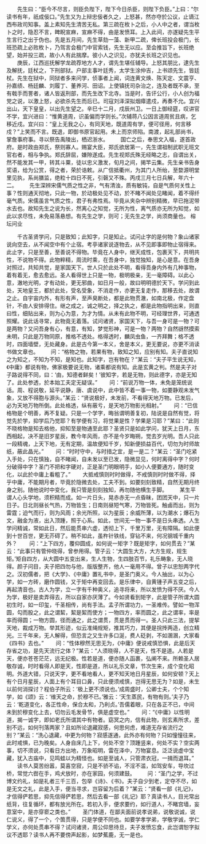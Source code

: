 <!-- { "loadSidebar": true } -->
　　先生曰：“臣今不尽言，则臣负陛下，陛下今日杀臣，则陛下负臣。”上曰：“尔读书有年，祇成佞口。”先生又为上辩忠佞者久之，上怒甚，然亦夺於公议，止谪江西布政司知事。盖上素知先生清苦无私。第三疏在枚卜之后，小人中之者，谓当枚卜之时，隐忍不言，睥睨宣麻，宣麻不得，由是发愤耳。上入此间，亦遂疑先生平生言行之出于伪也。先是五月间，先生草劾一藻、新甲二疏，俾长班投会极门，长班恐疏上必败枚卜，乃驾言会极门中官索钱，先生无以应。至会推旨下，长班绝望，始并投三疏，故小人有此揣摩。彼小人之识见，亦犹夫长班之识见也。
　　庚辰，江西巡抚解学龙疏荐地方人才，谓先生堪任辅导。上怒其朋比，逮先生及解抚，廷杖之，下刑部狱。户部主事叶廷秀，太学生涂仲吉，上书颂先生，皆廷杖。先生在狱中，同狱者多来问学，侦事者上闻，词连黄文焕、陈天定、文震亨、孙嘉绩、杨廷麟、刘履丁、董养河、田诏。上使镇抚司杂治之，连及者既不承，至有戟手而詈者，诸人皆返刑部，而先生改下北寺。当是时，告讦公行，小人创为福党之说，以激上怒，必欲杀先生而后已。司寇刘泽深拟烟瘴遣戍，再奏不允。宜兴出山，天下皇皇，以出先生望之。辛巳十二月，戍辰州卫。一日上御经筵，叹讲官不学，宜兴进曰：“惟黄道周，识虽偏而学则长。”次辅蒋八公因言道周贫且病，乞移近戍。宜兴曰：“皇上无我之心，有同天地，既道周有学，便可径用，何言移戍？”上笑而不言。既退，即御书原官起用。未上而京师陷。南渡，起礼部尚书，掌詹事府事。寻以祭告禹陵出，栖迟浙水。
　　国亡之后，奉思文入福，遂首政府。是时政由郑氏，祭则寡人。赐宴大臣，郑氏欲居第一，先生谓祖制武职无班文官右者，相与争执。郑氏辞屈，嫌隙遂成。先生视郑氏殊无经略之志，自谓出关，然不能发其一甲，转其斗粟，徒以忠义激发，旬月之间，揭竿云集。先生亲书告身奖语，给为公赏，得之者，荣於诰敕。从广信抵衢州，为其门人所绐，至婺源明堂里见执，系尚膳监，绝粒十四日不死，引磬又不殊。丙戌三月七日兵解，年六十二。
　　先生深辨宋儒气质之性之非，气有清浊，质有敏钝，自是气质何关性上事？性则通天彻地，只此一物，於动极处见不动，於不睹不闻处见睹闻，着不得纤毫气质。宋儒虽言气质之性，君子有弗性焉。毕竟从夹杂中辨别精微，早已拖泥带水去也。故知先生之说为长，然离心之知觉，无所为性，离气质亦无所为知觉，如此以求尽性，未免易落悬想。有先生之学，则可；无先生之学，尚须商量也。
榕坛问业

　　千古圣贤学问，只是致知；此知字，只是知止。试问止字的是何物？象山诸家说向空去，从不闻空中有个止宿。考亭诸家说逐物去，从不见即事即物止宿得来。此止字，只是至善，至善说不得物。毕竟在人身中，继天成性，包裹天下，共明共性，不说物不得。此物粹精，周流时乘，在吾身中，独觉独知，是心是意。在吾身对照过，共知共觉，是家国天下。世人只於此处不明，看得吾身内外有几种事物，着有着无，愈去愈远。圣人看得世上只是一物，极明极亲，无一毫障碍。以此心意，澈地光明，才有动处，更无邪曲，如日月一般，故曰明明德於天下。学问到此处，天地皇王，都於此处，受名受象，不消走作，亦更无复走作，那移去处，故谓之止。自宇宙内外，有形有声，至声臭断处，都是此物贯澈，如南北极，作定盘针，不由人安排得住。继之成之，诚之明之，择之执之，都是此物指明出来，则直曰性，细贴出来，则为心为意，为才为情。从未有此物不明，可经理世界，可通透照耀。说此话寻常，此物竟无着落。试问诸贤，家国天下，与吾一身可是一物？可是两物？又问吾身有心，有意，有知，梦觉形神，可是一物？两物？自然谺然摸索未明，只此是万物同原，推格不透处。格得透时，麟凤虫鱼，一齐拜舞；格不透时，四面墙壁，无处藏身。此是古今第一本义，舍是本义，更无要说，亦更不消读书做文章也。
　　问：“格物之物，若果有物，致知之知，应别有知。夫子直说知之为知之，不知为不知，是知也。此知字，岂有物在？”某云：“夫子平生说无知，《中庸》都说有物，佛家极要说无物，诸乘都说有知。此是玄黄之判。然是夫子对子路说得不同，曰：‘由，知德者鲜矣！’彼知字，若是无物，则此德字，亦是无知了。此处参透，於本始工夫定无疑误。”
　　问：“前说万物一体，未免是笼统说话。周、程说敬，延平说静，唐、虞说中，此中皆不着一事一物，如要静观未发气象，又放不得胞与源头。”某云：“贤说极好，未发前，不看得天地万物。已发后，必为天地万物所倒。此处格透，纵有蔽亏，是天地万物影光相射。”
　　问：“已信格物是个明善，再不复疑。只是一个学字，晦翁谓明善复初，陆说是自然有觉，将觉先於学，抑学后乃觉耶？有学便有习，将觉果是性？学果是习耶？”某曰：“此则不晓格物是知去格他，抑知至是物通至此耶？圣贤只是如此学问，犹天上日月，东西相起，决不是旧岁星辰，教今年风雨，亦不是今岁晦朔，觉去岁光明。吾人只此一段精魂，上天下地，无有定期，温故便知千岁，知新便损益百代，切勿为时师故纸，蔽此晶光。”
　　问：“时时守中，与时措之宜，是一是二？”某云：“圣门吃紧入手处，只在慎独，自不睹闻，自未发以至已发，隐微显见，何时离得中字？何时分破得中字？圣门不把和字硬对，正是圣门明眼明手，如小人便要通方，随时变化，以此於中庸上看粗了。”
　　大抵戒慎则时时做得，不戒慎则时时做不得，择乎中庸，不能期月者，毕竟於隐微去处，工夫不到。如要刻刻致精，自然无期月终身之别。随他说时中变化，我只管是刻刻独知，再勿随他横生手脚。
　　某生平谓人心头学地，须积精而成。如一片日头，晃赤赤无一点昏昧，团团天中，只一片日子。日北则昼长气热，万物皆生；日南则昼短气寒，万物皆死。触鹵而出，则为雷霆；迫气而行，则为风雨；余光所照，以为星辰；余威所薄，以为潮水；爆石为文，融金为液，出入顶踵，照于心系。如此，世间无一物一事不是日头串透。人生学问精诚，常如此日，然后能贯串六虚，透彻上下，千里万里，无有障隔。如此便到十世百世，更无芥碍了。稍不如此，虽杵针铁线，穿钻不来，何况钢城千重内外？
　　问：“上下四方，覆仰圆成，如何说一矩字？既是矩字，如何贯去？”某云：“此事只有管仲晓得，曾参用得。管子云：‘大圆生大方，大方生规，规生矩。’矩自四方，从大圆中五变出来，生人生物，生四肢百节，礼乐畴象，无人晓得。颜子问目，夫子把四勿与他，版版整齐，他人一毫用不得。曾子以忠恕两字代之。汉初儒者，把《大学》、《中庸》置礼书中，是圣门奥义。今人抽出，以为心学，如一方砖，磨作圆钱，又于矩中再变回去。是乐律中，自黄锺子声五变之后，再起清音也。古人为学，立一字有千种奥义，追寻将来，所以发愤为得不厌。今人为学，极好是卖弄得去，所以自家亦厌薄了。今如贤看到矩字，此是管子所谓大圆初生时，如一印玺，千圣相传，尚有手法。孟子所谓功力，一圣难传。譬如一物浑圆，勾而股之，此之谓絜，絜是絜而使方；一物四方，率而圆之，此之谓率，率是率而得圆；一物方圆，径而通之，此之谓贯，贯是贯而得一。圣人只此三法，提挈天地，裁成万物。举其形迹，似云准绳规矩，推其巧力，其便是捖抟两造，创立精光。三千年来，无人解得，但恐言之又生许多口涎，费人砭剥，不如溷溷，大家看《四书》去也。”
　　问：“性体穆然无思无为，《中庸》便说戒慎恐惧，此是后天存省之功，是先天流行之体？”某云：“人须晓得，人不是天，性不是道。人若是天，便亦苍苍茫茫，远无纪极。性若是道，便亦随人函裹，弘阐不来。所赖圣人居敬存诚，时时看得人即是天，性即是道，所以礼乐文章，节次生来，成个变化昭明。外道大错，只说天字，更不看地看人，更不知天地日月星辰，如何安顿？天上有个日月星辰，人面上有个耳目口鼻，只此便须戒慎，岂得无思无为？如是，未生以前何消探讨？程伯子所云：‘极上更不须说也。’成周盛时，公卿士夫，个个知学，如《颂》云：‘维天之命，於穆不已。’雅云：‘天生蒸民，有物有则。’夫子乃云：‘乾道变化，各正性命，保合太和，乃利贞。’吾儒着眼，只在各正不已，中间未到於穆变化上去，切勿云毛发骨节，俱是虚空也。”
　　问：“《中庸》以性明道，揭一诚字，即如老氏所谓其中有物者。窈冥之内，信有此物，则玄素所求，差别不远，如何刊落两家？且如所论退藏寂感，何思何虑，难道无存省流行之别？”某云：“洗心退藏，中更为何物？寂感遂通，此外亦有何物？只如憧憧往来，此时戒惧，已为晚矣。人身自床几上下，何处不空？顶踵竖来，何处不实？空实两事，切不须说，只看日方出地，万象昭明，雷在泽中，万物宴息。泛泛说虚中宝藏，犹入古庙中，见鸣蛙以为精怪也。如是至诚人，只管肃衣冠，一揖而退耳。”
　　读书人莫苦纷嚣，莫喜空寂，只是不骄不谄，不淫不滥，如驾安车，导坎过桥，常觉六辔在手，鸡犬放时，亦在家园，何须建鼓。
　　问：“圣门之学，不过博文约礼，如是礼者三千三百，包举《诗》、《书》。夫子自少到老，定夺不尽，如是无文之礼，此是入手，便当寻求，岂容留为后着？”某云：“贤看一部《礼记》，才信得俨若思，抑先信得俨若思，然后去看一部《礼记》耶？真读书人，目光常出纸背，往复循环，都有放光所在。若初入手，便求要约，如行道人，不睹宫墙，妄意室中，是亦穿窬之类也。”
　　圣门体道，在鄙夫面前说孝说弟，说敬说诚，说仁说义，得了一个，个箇贯得，只是学便不同也。如要学孝学弟，学敬学诚，学仁学义，亦何处贯串不得？试问诸贤，周公仰思待旦，夫子发愤忘食，此岂谓恕字拟议不透耶？读书人再不要傍声起影，如梦蕉鹿，无一是也。
